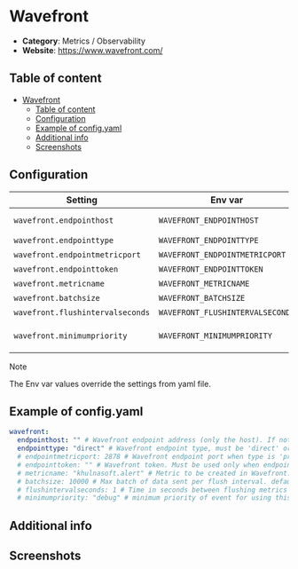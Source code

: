 # Wavefront

- **Category**: Metrics / Observability
- **Website**: https://www.wavefront.com/

## Table of content

- [Wavefront](#wavefront)
  - [Table of content](#table-of-content)
  - [Configuration](#configuration)
  - [Example of config.yaml](#example-of-configyaml)
  - [Additional info](#additional-info)
  - [Screenshots](#screenshots)

## Configuration

| Setting                          | Env var                          | Default value    | Description                                                                                                                         |
| -------------------------------- | -------------------------------- | ---------------- | ----------------------------------------------------------------------------------------------------------------------------------- |
| `wavefront.endpointhost`         | `WAVEFRONT_ENDPOINTHOST`         |                  | Wavefront endpoint address (only the host). If not empty, with endpointhost, Wavefront output is **enabled**                        |
| `wavefront.endpointtype`         | `WAVEFRONT_ENDPOINTTYPE`         | `direct`         | Wavefront endpoint type, must be `direct` or `proxy`                                                                                |
| `wavefront.endpointmetricport`   | `WAVEFRONT_ENDPOINTMETRICPORT`   | `2878`           | Wavefront endpoint port when type is `proxy`                                                                                        |
| `wavefront.endpointtoken`        | `WAVEFRONT_ENDPOINTTOKEN`        |                  | Wavefront token. Must be used only when endpointtype is `direct`                                                                    |
| `wavefront.metricname`           | `WAVEFRONT_METRICNAME`           | `khulnasoft.alert`    | Metric to be created in Wavefront                                                                                                   |
| `wavefront.batchsize`            | `WAVEFRONT_BATCHSIZE`            | `10000`          | Max batch of data sent per flush interval. Used only in `direct` mode                                                               |
| `wavefront.flushintervalseconds` | `WAVEFRONT_FLUSHINTERVALSECONDS` | `1`              | Time in seconds between flushing metrics to Wavefront                                                                               |
| `wavefront.minimumpriority`      | `WAVEFRONT_MINIMUMPRIORITY`      | `""` (= `debug`) | Minimum priority of event for using this output, order is `emergency,alert,critical,error,warning,notice,informational,debug or ""` |

> [!NOTE]
The Env var values override the settings from yaml file.

## Example of config.yaml

```yaml
wavefront:
  endpointhost: "" # Wavefront endpoint address (only the host). If not empty, with endpointhost, Wavefront output is enabled
  endpointtype: "direct" # Wavefront endpoint type, must be 'direct' or 'proxy'
  # endpointmetricport: 2878 # Wavefront endpoint port when type is 'proxy'
  # endpointtoken: "" # Wavefront token. Must be used only when endpointtype is 'direct'
  # metricname: "khulnasoft.alert" # Metric to be created in Wavefront. Defaults to khulnasoft.alert
  # batchsize: 10000 # Max batch of data sent per flush interval. defaults to 10,000. Used only in direct mode
  # flushintervalseconds: 1 # Time in seconds between flushing metrics to Wavefront. Defaults to 1s
  # minimumpriority: "debug" # minimum priority of event for using this output, order is emergency|alert|critical|error|warning|notice|informational|debug or "" (default)
```

## Additional info

## Screenshots
